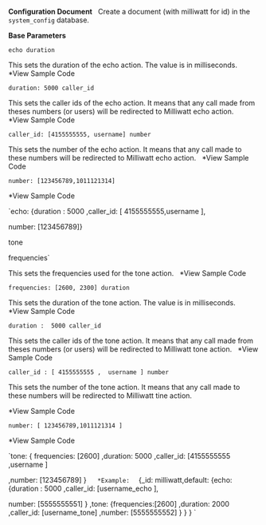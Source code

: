 **Configuration Document**
 
Create a document (with milliwatt for id) in the `system_config` database.

**Base Parameters**

`echo
duration`

This sets the duration of the echo action. The value is in milliseconds. 
 
*View Sample Code

`duration: 5000
caller_id`

This sets the caller ids of the echo action. It means that any call made 
from theses numbers (or users) will be redirected to Milliwatt echo action.
 
*View Sample Code

`caller_id: [4155555555, username]
number`

This sets the number of the echo action. It means that any call made 
to these numbers will be redirected to Milliwatt echo action.
 
*View Sample Code

`number: [123456789,1011121314]`

*View Sample Code

`echo: {duration : 5000
   ,caller_id: [ 
	4155555555,username
	],
	
number: [123456789]}

tone

frequencies`

This sets the frequencies used for the tone action.
 
*View Sample Code

`frequencies: [2600, 2300]
duration`

This sets the duration of the tone action. The value is in milliseconds.
 
*View Sample Code

`duration
 : 
5000
caller_id`

This sets the caller ids of the tone action. It means that any call made 
from theses numbers (or users) will be redirected to Milliwatt tone action.
 
*View Sample Code

`caller_id
 : [
4155555555
, 
username
]
number`

This sets the number of the tone action. It means that any call made 
to these numbers will be redirected to Milliwatt tine action.
 
 
*View Sample Code

`number: [
123456789,1011121314
]`

*View Sample Code

`tone: {
frequencies: [2600]	
,duration: 5000
,caller_id: [4155555555
,username
]
	
,number: [123456789]
}
 ` 
*Example:
 `
{_id: milliwatt,default: {echo: {duration
: 5000
,caller_id: [username_echo ],
           
number: [5555555551]
  }
  ,tone: {frequencies:[2600]
  ,duration: 2000
  ,caller_id: [username_tone]
  ,number: [5555555552]
     }
   }
}
`
